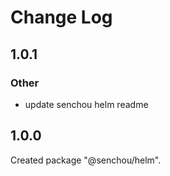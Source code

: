 # Change Log

## 1.0.1

### Other

- update senchou helm readme


## 1.0.0

Created package "@senchou/helm".

